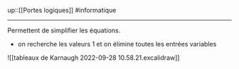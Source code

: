up::[[Portes logiques]]
#informatique 

----

Permettent de simplifier les équations.
 - on recherche les valeurs $1$ et on élimine toutes les entrées variables


![[tableaux de Karnaugh 2022-09-28 10.58.21.excalidraw]]